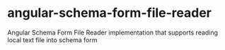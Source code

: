 angular-schema-form-file-reader
===============================

Angular Schema Form File Reader implementation that supports reading local text file into schema form
